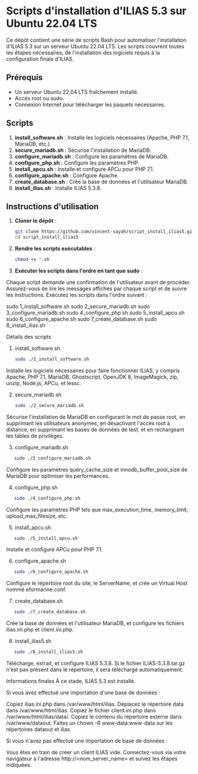 # Scripts d'installation d'ILIAS 5.3 sur Ubuntu 22.04 LTS

Ce dépôt contient une série de scripts Bash pour automatiser l'installation d'ILIAS 5.3 sur un serveur Ubuntu 22.04 LTS. Les scripts couvrent toutes les étapes nécessaires, de l'installation des logiciels requis à la configuration finale d'ILIAS.

## Prérequis

- Un serveur Ubuntu 22.04 LTS fraîchement installé.
- Accès root ou sudo.
- Connexion Internet pour télécharger les paquets nécessaires.

## Scripts

1. **install_software.sh** : Installe les logiciels nécessaires (Apache, PHP 7.1, MariaDB, etc.).
2. **secure_mariadb.sh** : Sécurise l'installation de MariaDB.
3. **configure_mariadb.sh** : Configure les paramètres de MariaDB.
4. **configure_php.sh** : Configure les paramètres PHP.
5. **install_apcu.sh** : Installe et configure APCu pour PHP 7.1.
6. **configure_apache.sh** : Configure Apache.
7. **create_database.sh** : Crée la base de données et l'utilisateur MariaDB.
8. **install_ilias.sh** : Installe ILIAS 5.3.8.

## Instructions d'utilisation

1. **Cloner le dépôt** :
   ```bash
   git clone https://github.com/vincent-sayah/script_install_ilias5.git
   cd script_install_ilias5
   ```
  

2. **Rendre les scripts exécutables** :
   ```bash
   chmod +x *.sh
   ```

3. **Exécuter les scripts dans l'ordre en tant que sudo** :

Chaque script demande une confirmation de l'utilisateur avant de procéder. Assurez-vous de lire les messages affichés par chaque script et de suivre les instructions.
Exécutez les scripts dans l'ordre suivant :

sudo  1_install_software.sh
sudo  2_secure_mariadb.sh
sudo  3_configure_mariadb.sh
sudo  4_configure_php.sh
sudo  5_install_apcu.sh
sudo  6_configure_apache.sh
sudo  7_create_database.sh
sudo  8_install_ilias.sh

Détails des scripts
1. install_software.sh
   ```bash
   sudo ./1_install_software.sh
   ```
Installe les logiciels nécessaires pour faire fonctionner ILIAS, y compris Apache, PHP 7.1, MariaDB, Ghostscript, OpenJDK 8, ImageMagick, zip, unzip, Node.js, APCu, et lessc.

2. secure_mariadb.sh
   ```bash
   sudo ./2_secure_mariadb.sh
   ```
Sécurise l'installation de MariaDB en configurant le mot de passe root, en supprimant les utilisateurs anonymes, en désactivant l'accès root à distance, en supprimant les bases de données de test, et en rechargeant les tables de privilèges.

3. configure_mariadb.sh
```bash
   sudo ./3_configure_mariadb.sh
   ```
Configure les paramètres query_cache_size et innodb_buffer_pool_size de MariaDB pour optimiser les performances.

4. configure_php.sh
```bash
   sudo ./4_configure_php.sh
   ```
Configure les paramètres PHP tels que max_execution_time, memory_limit, upload_max_filesize, etc.

5. install_apcu.sh
```bash
   sudo ./5_install_apcu.sh
   ```
Installe et configure APCu pour PHP 7.1.

6. configure_apache.sh
```bash
   sudo ./6_configure_apache.sh
   ```
Configure le répertoire root du site, le ServerName, et crée un Virtual Host nommé eformarine.conf.

7. create_database.sh
```bash
   sudo ./7_create_database.sh
   ```
Crée la base de données et l'utilisateur MariaDB, et configure les fichiers ilias.ini.php et client.ini.php.

8. install_ilias5.sh
```bash
   sudo ./8_install_ilias5.sh
   ```
Télécharge, extrait, et configure ILIAS 5.3.8. Si le fichier ILIAS-5.3.8.tar.gz n'est pas présent dans le répertoire, il sera téléchargé automatiquement.

Informations finales
À ce stade, ILIAS 5.3 est installé.

Si vous avez effectué une importation d'une base de données :

Copiez ilias.ini.php dans /var/www/html/ilias.
Déplacez le répertoire data dans /var/www/html/ilias.
Copiez le fichier client.ini.php dans /var/www/html/ilias/data/<nom du client>.
Copiez le contenu du répertoire externe dans /var/www/dataout.
Faites un chown -R www-data:www-data sur les répertoires dataout et ilias.

Si vous n'avez pas effectué une importation de base de données :

Vous êtes en train de créer un client ILIAS vide.
Connectez-vous via votre navigateur à l'adresse http://<nom_server_name> et suivez les étapes indiquées.
